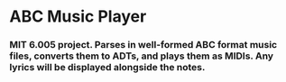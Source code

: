 # ABC Music Player

### MIT 6.005 project. Parses in well-formed ABC format music files, converts them to ADTs, and plays them as MIDIs. Any lyrics will be displayed alongside the notes.
